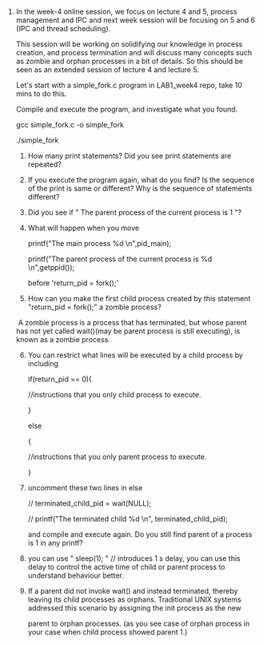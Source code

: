 1. In the week-4 online session, we focus on lecture 4 and 5, process management and IPC and next week session will be focusing on 5 and 6 (IPC and thread scheduling).

   This session will be working on solidifying our knowledge in process creation, and process termination and will discuss many concepts such as zombie and orphan processes in a bit of details. So this should be seen as an extended session of lecture 4 and lecture 5.

   Let's start with a simple_fork.c program in LAB1_week4 repo, take 10 mins to do this.

   

   Compile and execute the program, and investigate what you found. 

   gcc simple_fork.c -o simple_fork

   ./simple_fork

   1. How many print statements? Did you see print statements are repeated?

   2. If you execute the program again, what do you find? Is the sequence of the print is same or different? Why is the sequence of statements different?

   3. Did you see if " The parent process of the current process is 1 "? 

   4. What will happen when you move 

      printf("The main process %d \n",pid_main);

      printf("The parent process of the current process is %d \n",getppid());

      before 'return_pid = fork();'

   5. How can you make the first child process created by this statement "return_pid = fork();" a zombie process? 

   ​       A zombie process is a process that has terminated, but whose parent has not yet called wait()(may be parent process is still executing), is known as a zombie process. 

   6. You can restrict what lines will be executed by a child process by including 

      if(return_pid == 0){

      //instructions that you only child process to execute.

      }

      else

      {

      //instructions that you only parent process to execute.

      }

   7. uncomment  these two lines in else 

        // terminated_child_pid = wait(NULL);

         // printf("The terminated child %d \n", terminated_child_pid); 

      and compile and execute again. Do you still find parent of a process is 1 in any printf?

   8. you can use " sleep(1);  " // introduces 1 s delay, you can use this delay to control the active time of child or parent process to understand behaviour better.

   9. If a parent did not invoke wait() and instead terminated, thereby leaving its child processes as orphans. Traditional UNIX systems addressed this scenario by assigning the init process as the new

      parent to orphan processes. (as you see case of orphan process in your case when child process showed parent 1.)

   

   








